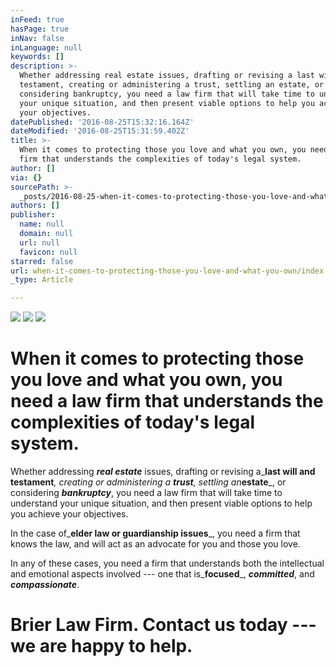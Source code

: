 ```yaml
---
inFeed: true
hasPage: true
inNav: false
inLanguage: null
keywords: []
description: >-
  Whether addressing real estate issues, drafting or revising a last will and
  testament, creating or administering a trust, settling an estate, or
  considering bankruptcy, you need a law firm that will take time to understand
  your unique situation, and then present viable options to help you achieve
  your objectives.
datePublished: '2016-08-25T15:32:16.164Z'
dateModified: '2016-08-25T15:31:59.402Z'
title: >-
  When it comes to protecting those you love and what you own, you need a law
  firm that understands the complexities of today's legal system.
author: []
via: {}
sourcePath: >-
  _posts/2016-08-25-when-it-comes-to-protecting-those-you-love-and-what-you-own.md
authors: []
publisher:
  name: null
  domain: null
  url: null
  favicon: null
starred: false
url: when-it-comes-to-protecting-those-you-love-and-what-you-own/index.html
_type: Article

---
```

![](https://the-grid-user-content.s3-us-west-2.amazonaws.com/5247f3ee-4ec1-49e3-b089-9877bd826656.jpg)
![](https://the-grid-user-content.s3-us-west-2.amazonaws.com/08384f5b-db25-471c-a955-8c3b4bf215b8.png)
![](https://the-grid-user-content.s3-us-west-2.amazonaws.com/a94da377-11e5-4c79-a372-f48079dbbfcf.jpg)

# **When it comes to protecting those you love and what you own,** you need a law firm that understands the complexities of today's legal system.

Whether addressing _**real estate**_ issues, drafting or revising a_**last will and testament**_, creating or administering a _**trust**_, settling an_**estate**_, or considering _**bankruptcy**_, you need a law firm that will take time to understand your unique situation, and then present viable options to help you achieve your objectives.

In the case of_**elder law or guardianship issues**_, you need a firm that knows the law, and will act as an advocate for you and those you love. 

In any of these cases, you need a firm that understands both the intellectual and emotional aspects involved --- one that is_**focused**_, _**committed**_, and _**compassionate**_.

# **Brier Law Firm.** Contact us today --- we are happy to help.